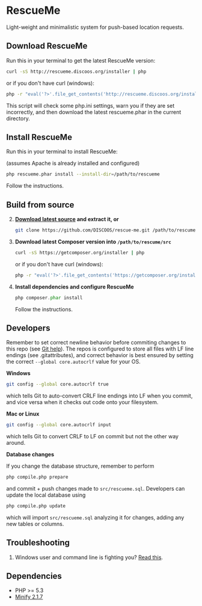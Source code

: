 RescueMe
========

Light-weight and minimalistic system for push-based location requests.

Download RescueMe
-----------------

Run this in your terminal to get the latest RescueMe version:

```bash
curl -sS http://rescueme.discoos.org/installer | php
```

or if you don't have curl (windows):

```bash
php -r "eval('?>'.file_get_contents('http://rescueme.discoos.org/installer'));"
```    
This script will check some php.ini settings, warn you if they are set incorrectly, 
and then download the latest rescueme.phar in the current directory. 

Install RescueMe
----------------

Run this in your terminal to install RescueMe:

(assumes Apache is already installed and configured)

```bash
php rescueme.phar install --install-dir=/path/to/rescueme
```

Follow the instructions.

Build from source
-----------------

2. **<a href="https://github.com/DISCOOS/rescue-me/archive/master.zip">Download latest source</a> and extract it, or**

    ```bash
    git clone https://github.com/DISCOOS/rescue-me.git /path/to/rescume/src
    ```

3. **Download latest Composer version into `/path/to/rescume/src`**

    ```bash
    curl -sS https://getcomposer.org/installer | php
    ```
    
    or if you don't have curl (windows):
    
    ```bash
    php -r "eval('?>'.file_get_contents('https://getcomposer.org/installer'));"
    ```    

3. **Install dependencies and configure RescueMe**

    ```php
    php composer.phar install
    ```
    
    Follow the instructions.

Developers
----------

Remember to set correct newline behavior before commiting changes to this repo 
(see [Git help](https://help.github.com/articles/dealing-with-line-endings)). The repos 
is configured to store all files with LF line endings (see .gitattributes), and correct 
behavior is best ensured by setting the correct `--global core.autocrlf` value for your OS. 

**Windows**
```bash
git config --global core.autocrlf true
```
which tells Git to auto-convert CRLF line endings into LF when you commit, and vice 
versa when it checks out code onto your filesystem.

**Mac or Linux**
```bash
git config --global core.autocrlf input
```
which tells Git to convert CRLF to LF on commit but not the other way around.

**Database changes**

If you change the database structure, remember to perform
```bash
php compile.php prepare
```
and commit + push changes made to `src/rescueme.sql`. Developers can update the local 
database using
```bash
php compile.php update
```
which will import `src/rescueme.sql` analyzing it for changes, adding any new tables or columns. 

Troubleshooting
---------------

1. Windows user and command line is fighting you? [Read this](http://php.net/manual/en/install.windows.commandline.php).

Dependencies
------------

* PHP >= 5.3
* [Minify 2.1.7](https://minify.googlecode.com/files/minify-2.1.7.zip)
